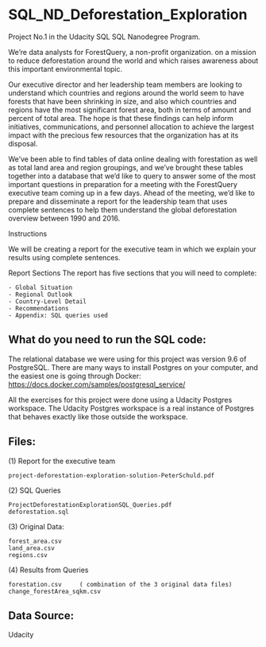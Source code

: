 # SQL_ND_Deforestation_Exploration
Project No.1 in the Udacity SQL SQL Nanodegree Program. 

We’re data analysts for ForestQuery, a non-profit organization. on a mission to reduce deforestation around the world and which raises awareness about this important environmental topic.

Our executive director and her leadership team members are looking to understand which countries and regions around the world seem to have forests that have been shrinking in size, and also which countries and regions have the most significant forest area, both in terms of amount and percent of total area. The hope is that these findings can help inform initiatives, communications, and personnel allocation to achieve the largest impact with the precious few resources that the organization has at its disposal.

We’ve been able to find tables of data online dealing with forestation as well as total land area and region groupings, and we’ve brought these tables together into a database that we’d like to query to answer some of the most important questions in preparation for a meeting with the ForestQuery executive team coming up in a few days. Ahead of the meeting, we’d like to prepare and disseminate a report for the leadership team that uses complete sentences to help them understand the global deforestation overview between 1990 and 2016.

Instructions

We will be creating a report for the executive team in which we explain your results using complete sentences.

Report Sections
The report has five sections that you will need to complete:

    - Global Situation
    - Regional Outlook
    - Country-Level Detail
    - Recommendations
    - Appendix: SQL queries used

## What do you need to run the SQL code:
The relational database we were using for this project was version 9.6 of PostgreSQL. 
There are many ways to install Postgres on your computer, and the easiest one is going through Docker:
https://docs.docker.com/samples/postgresql_service/

All the exercises for this project were done using a Udacity Postgres workspace. 
The Udacity Postgres workspace is a real instance of Postgres that behaves exactly like those outside the workspace.


## Files:

(1) Report for the executive team

    project-deforestation-exploration-solution-PeterSchuld.pdf 

(2) SQL Queries 

    ProjectDeforestationExplorationSQL_Queries.pdf
    deforestation.sql
    
(3) Original Data:    

    forest_area.csv
    land_area.csv
    regions.csv
    
(4) Results from Queries 

    forestation.csv     ( combination of the 3 original data files)
    change_forestArea_sqkm.csv  
    
## Data Source:

Udacity
